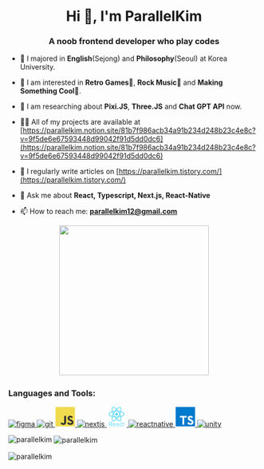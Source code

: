<h1 align="center">Hi 👋, I'm ParallelKim</h1>
<h3 align="center">A noob frontend developer who play codes</h3>

- 📖 I majored in **English**(Sejong) and **Philosophy**(Seoul) at Korea University.

- 🧐 I am interested in **Retro Games👾**, **Rock Music🎸** and **Making Something Cool🌟**.

- 🔎 I am researching about **Pixi.JS**, **Three.JS** and **Chat GPT API** now.

- 👨‍💻 All of my projects are available at [https://parallelkim.notion.site/81b7f986acb34a91b234d248b23c4e8c?v=9f5de6e67593448d99042f91d5dd0dc6](https://parallelkim.notion.site/81b7f986acb34a91b234d248b23c4e8c?v=9f5de6e67593448d99042f91d5dd0dc6)

- 📝 I regularly write articles on [https://parallelkim.tistory.com/](https://parallelkim.tistory.com/)

- 💬 Ask me about **React, Typescript, Next.js, React-Native**

- 📫 How to reach me: **parallelkim12@gmail.com**

<p align="center">
  <img src=["https://scontent-ssn1-1.xx.fbcdn.net/v/t39.30808-6/230762629_4164367263612120_8783020996235008173_n.jpg?stp=cp0_dst-jpg_e15_q65_s320x320&_nc_cat=110&ccb=1-7&_nc_sid=8024bb&_nc_ohc=H3ROqe6z1gsAX9Or3nH&_nc_ht=scontent-ssn1-1.xx&oh=00_AfCKe3Qn6gNVIUsRSQXDiZFkLi57H0zJb0bN1rZllZmahw&oe=6405ABD2"] height="300px" width="300px">
</p>


<h3 align="left">Languages and Tools:</h3>
<p align="left"> <a href="https://www.figma.com/" target="_blank" rel="noreferrer"> <img src="https://www.vectorlogo.zone/logos/figma/figma-icon.svg" alt="figma" width="40" height="40"/> </a> <a href="https://git-scm.com/" target="_blank" rel="noreferrer"> <img src="https://www.vectorlogo.zone/logos/git-scm/git-scm-icon.svg" alt="git" width="40" height="40"/> </a> <a href="https://developer.mozilla.org/en-US/docs/Web/JavaScript" target="_blank" rel="noreferrer"> <img src="https://raw.githubusercontent.com/devicons/devicon/master/icons/javascript/javascript-original.svg" alt="javascript" width="40" height="40"/> </a> <a href="https://nextjs.org/" target="_blank" rel="noreferrer"> <img src="https://cdn.worldvectorlogo.com/logos/nextjs-2.svg" alt="nextjs" width="40" height="40"/> </a> <a href="https://reactjs.org/" target="_blank" rel="noreferrer"> <img src="https://raw.githubusercontent.com/devicons/devicon/master/icons/react/react-original-wordmark.svg" alt="react" width="40" height="40"/> </a> <a href="https://reactnative.dev/" target="_blank" rel="noreferrer"> <img src="https://reactnative.dev/img/header_logo.svg" alt="reactnative" width="40" height="40"/> </a> <a href="https://www.typescriptlang.org/" target="_blank" rel="noreferrer"> <img src="https://raw.githubusercontent.com/devicons/devicon/master/icons/typescript/typescript-original.svg" alt="typescript" width="40" height="40"/> </a> <a href="https://unity.com/" target="_blank" rel="noreferrer"> <img src="https://www.vectorlogo.zone/logos/unity3d/unity3d-icon.svg" alt="unity" width="40" height="40"/> </a> </p>

<p><img align="left" src="https://github-readme-stats.vercel.app/api/top-langs?username=parallelkim&show_icons=true&locale=en&layout=compact" alt="parallelkim" /></p>

<p>&nbsp;<img align="center" src="https://github-readme-stats.vercel.app/api?username=parallelkim&show_icons=true&locale=en" alt="parallelkim" /></p>

<p><img align="center" src="https://github-readme-streak-stats.herokuapp.com/?user=parallelkim&" alt="parallelkim" /></p>

